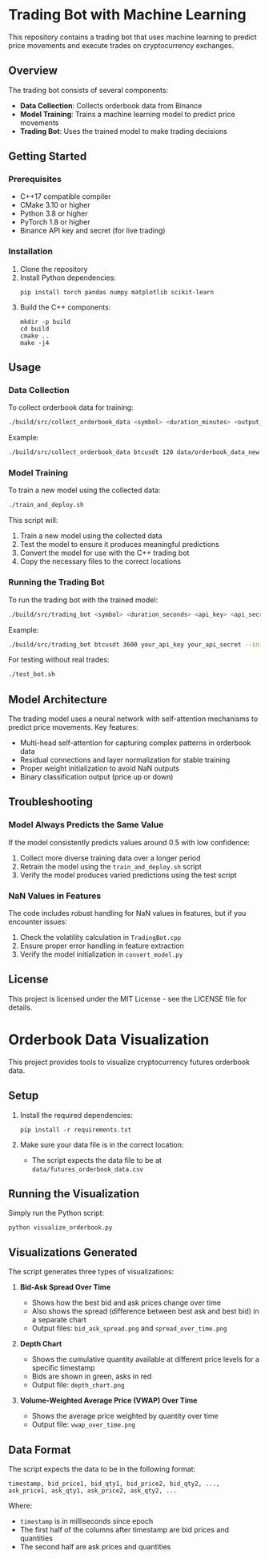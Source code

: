 # Trading Bot with Machine Learning

This repository contains a trading bot that uses machine learning to predict price movements and execute trades on cryptocurrency exchanges.

## Overview

The trading bot consists of several components:
- **Data Collection**: Collects orderbook data from Binance
- **Model Training**: Trains a machine learning model to predict price movements
- **Trading Bot**: Uses the trained model to make trading decisions

## Getting Started

### Prerequisites

- C++17 compatible compiler
- CMake 3.10 or higher
- Python 3.8 or higher
- PyTorch 1.8 or higher
- Binance API key and secret (for live trading)

### Installation

1. Clone the repository
2. Install Python dependencies:
   ```
   pip install torch pandas numpy matplotlib scikit-learn
   ```
3. Build the C++ components:
   ```
   mkdir -p build
   cd build
   cmake ..
   make -j4
   ```

## Usage

### Data Collection

To collect orderbook data for training:

```bash
./build/src/collect_orderbook_data <symbol> <duration_minutes> <output_file>
```

Example:
```bash
./build/src/collect_orderbook_data btcusdt 120 data/orderbook_data_new.csv
```

### Model Training

To train a new model using the collected data:

```bash
./train_and_deploy.sh
```

This script will:
1. Train a new model using the collected data
2. Test the model to ensure it produces meaningful predictions
3. Convert the model for use with the C++ trading bot
4. Copy the necessary files to the correct locations

### Running the Trading Bot

To run the trading bot with the trained model:

```bash
./build/src/trading_bot <symbol> <duration_seconds> <api_key> <api_secret> [options]
```

Example:
```bash
./build/src/trading_bot btcusdt 3600 your_api_key your_api_secret --initial_balance 1000 --stop_loss 0.5 --max_drawdown 5.0
```

For testing without real trades:
```bash
./test_bot.sh
```

## Model Architecture

The trading model uses a neural network with self-attention mechanisms to predict price movements. Key features:

- Multi-head self-attention for capturing complex patterns in orderbook data
- Residual connections and layer normalization for stable training
- Proper weight initialization to avoid NaN outputs
- Binary classification output (price up or down)

## Troubleshooting

### Model Always Predicts the Same Value

If the model consistently predicts values around 0.5 with low confidence:

1. Collect more diverse training data over a longer period
2. Retrain the model using the `train_and_deploy.sh` script
3. Verify the model produces varied predictions using the test script

### NaN Values in Features

The code includes robust handling for NaN values in features, but if you encounter issues:

1. Check the volatility calculation in `TradingBot.cpp`
2. Ensure proper error handling in feature extraction
3. Verify the model initialization in `convert_model.py`

## License

This project is licensed under the MIT License - see the LICENSE file for details.

# Orderbook Data Visualization

This project provides tools to visualize cryptocurrency futures orderbook data.

## Setup

1. Install the required dependencies:
   ```
   pip install -r requirements.txt
   ```

2. Make sure your data file is in the correct location:
   - The script expects the data file to be at `data/futures_orderbook_data.csv`

## Running the Visualization

Simply run the Python script:
```
python visualize_orderbook.py
```

## Visualizations Generated

The script generates three types of visualizations:

1. **Bid-Ask Spread Over Time**
   - Shows how the best bid and ask prices change over time
   - Also shows the spread (difference between best ask and best bid) in a separate chart
   - Output files: `bid_ask_spread.png` and `spread_over_time.png`

2. **Depth Chart**
   - Shows the cumulative quantity available at different price levels for a specific timestamp
   - Bids are shown in green, asks in red
   - Output file: `depth_chart.png`

3. **Volume-Weighted Average Price (VWAP) Over Time**
   - Shows the average price weighted by quantity over time
   - Output file: `vwap_over_time.png`

## Data Format

The script expects the data to be in the following format:
```
timestamp, bid_price1, bid_qty1, bid_price2, bid_qty2, ..., ask_price1, ask_qty1, ask_price2, ask_qty2, ...
```

Where:
- `timestamp` is in milliseconds since epoch
- The first half of the columns after timestamp are bid prices and quantities
- The second half are ask prices and quantities